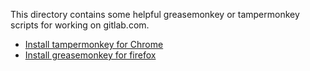 This directory contains some helpful greasemonkey or tampermonkey scripts
for working on gitlab.com.

* [Install tampermonkey for Chrome](https://chrome.google.com/webstore/detail/tampermonkey/dhdgffkkebhmkfjojejmpbldmpobfkfo?hl=en)
* [Install greasemonkey for firefox](https://addons.mozilla.org/en-US/firefox/addon/greasemonkey/)
